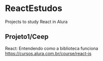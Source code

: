# ReactEstudos
Projects to study React in Alura

## Projeto1/Ceep
React: Entendendo como a biblioteca funciona
https://cursos.alura.com.br/course/react-js
